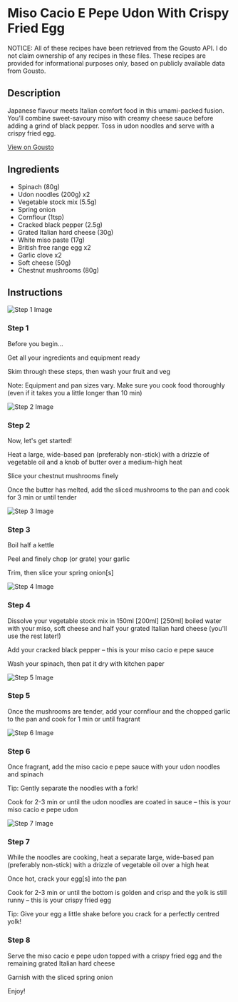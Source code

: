 # Miso Cacio E Pepe Udon With Crispy Fried Egg

NOTICE: All of these recipes have been retrieved from the Gousto API. I do not claim ownership of any recipes in these files. These recipes are provided for informational purposes only, based on publicly available data from Gousto.

## Description

Japanese flavour meets Italian comfort food in this umami-packed fusion. You’ll combine sweet-savoury miso with creamy cheese sauce before adding a grind of black pepper. Toss in udon noodles and serve with a crispy fried egg. 

[View on Gousto](https://www.gousto.co.uk/recipes/cookbook/miso-cacio-e-pepe-udon-crispy-fried-egg)

## Ingredients

- Spinach (80g)
- Udon noodles (200g) x2
- Vegetable stock mix (5.5g)
- Spring onion
- Cornflour (1tsp)
- Cracked black pepper (2.5g)
- Grated Italian hard cheese (30g)
- White miso paste (17g)
- British free range egg x2
- Garlic clove x2
- Soft cheese (50g)
- Chestnut mushrooms (80g)

## Instructions

![Step 1 Image](https://production-media.gousto.co.uk/cms/recipe-step-image/Admin10mm-Step-1-5-1720431861400-x200.jpg)

### Step 1

Before you begin...

Get all your ingredients and equipment ready

Skim through these steps, then wash your fruit and veg

Note: Equipment and pan sizes vary. Make sure you cook food thoroughly (even if it takes you a little longer than 10 min)

![Step 2 Image](https://production-media.gousto.co.uk/cms/recipe-step-image/step-2-1676305698758-x200.jpg)

### Step 2

Now, let's get started!

Heat a large, wide-based pan (preferably non-stick) with a drizzle of vegetable oil and a knob of butter over a medium-high heat

Slice your chestnut mushrooms finely

Once the butter has melted, add the sliced mushrooms to the pan and cook for 3 min or until tender

![Step 3 Image](https://production-media.gousto.co.uk/cms/recipe-step-image/step-3-1676305707178-x200.jpg)

### Step 3

Boil half a kettle

Peel and finely chop (or grate) your garlic

Trim, then slice your spring onion[s]

![Step 4 Image](https://production-media.gousto.co.uk/cms/recipe-step-image/step-4-1676305716876-x200.jpg)

### Step 4

Dissolve your vegetable stock mix in 150ml<span class="text-purple"> [200ml] </span><span class="text-danger">[250ml]</span> boiled water with your miso, soft cheese and half your grated Italian hard cheese (you'll use the rest later!)

Add your cracked black pepper – this is your miso cacio e pepe sauce

Wash your spinach, then pat it dry with kitchen paper

![Step 5 Image](https://production-media.gousto.co.uk/cms/recipe-step-image/step-5-1676305725097-x200.jpg)

### Step 5

Once the mushrooms are tender, add your cornflour and the chopped garlic to the pan and cook for 1 min or until fragrant

![Step 6 Image](https://production-media.gousto.co.uk/cms/recipe-step-image/step-6-1676305733654-x200.jpg)

### Step 6

Once fragrant, add the miso cacio e pepe sauce with your udon noodles and spinach

Tip: Gently separate the noodles with a fork!

Cook for 2-3 min or until the udon noodles are coated in sauce – this is your miso cacio e pepe udon

![Step 7 Image](https://production-media.gousto.co.uk/cms/recipe-step-image/step-7-1676305744853-x200.jpg)

### Step 7

While the noodles are cooking, heat a separate large, wide-based pan (preferably non-stick) with a drizzle of vegetable oil over a high heat

Once hot, crack your egg[s] into the pan

Cook for 2-3 min or until the bottom is golden and crisp and the yolk is still runny – this is your crispy fried egg

Tip: Give your egg a little shake before you crack for a perfectly centred yolk!

### Step 8

Serve the miso cacio e pepe udon topped with a crispy fried egg and the remaining grated Italian hard cheese

Garnish with the sliced spring onion

Enjoy!

